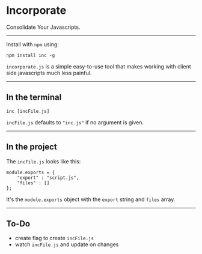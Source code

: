 # Incorporate

Consolidate Your Javascripts.

---

Install with `npm` using:

	npm install inc -g

`incorporate.js` is a simple easy-to-use tool that makes working with client side javascripts much less painful. 

---

## In the terminal

	inc [incFile.js]
	
`incFile.js` defaults to `"inc.js"` if no argument is given.

---

## In the project

The `incFile.js` looks like this:

	module.exports = {
	    "export" : "script.js",
	    "files" : []
	};

It's the `module.exports` object with the `export` string and `files` array.

---

## To-Do

* create flag to create `incFile.js`
* watch `incFile.js` and update on changes